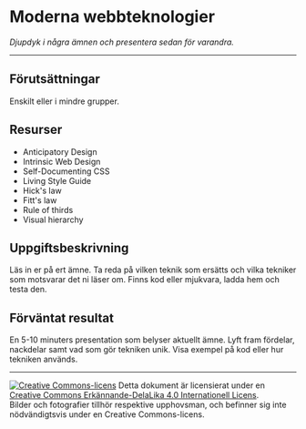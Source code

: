 # Moderna webbteknologier       

_Djupdyk i några ämnen och presentera sedan för varandra._  

---    

## Förutsättningar    

Enskilt eller i mindre grupper. 

## Resurser

* Anticipatory Design        
* Intrinsic Web Design        
* Self-Documenting CSS        
* Living Style Guide         
* Hick's law
* Fitt's law
* Rule of thirds
* Visual hierarchy

## Uppgiftsbeskrivning    

Läs in er på ert ämne. Ta reda på vilken teknik som ersätts och vilka tekniker som motsvarar det ni läser om. Finns kod eller mjukvara, ladda hem och testa den.         

## Förväntat resultat

En 5-10 minuters presentation som belyser aktuellt ämne. Lyft fram fördelar, nackdelar samt vad som gör tekniken unik. Visa exempel på kod eller hur tekniken används.         

---     

[![Creative Commons-licens](https://i.creativecommons.org/l/by-sa/4.0/80x15.png)](http://creativecommons.org/licenses/by-sa/4.0/) Detta dokument är licensierat under en [Creative Commons Erkännande-DelaLika 4.0 Internationell Licens](http://creativecommons.org/licenses/by-sa/4.0/).    
Bilder och fotografier tillhör respektive upphovsman, och befinner sig inte nödvändigtsvis under en Creative Commons-licens.    
